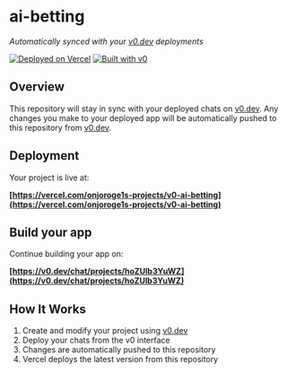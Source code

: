 # ai-betting

*Automatically synced with your [v0.dev](https://v0.dev) deployments*

[![Deployed on Vercel](https://img.shields.io/badge/Deployed%20on-Vercel-black?style=for-the-badge&logo=vercel)](https://vercel.com/onjoroge1s-projects/v0-ai-betting)
[![Built with v0](https://img.shields.io/badge/Built%20with-v0.dev-black?style=for-the-badge)](https://v0.dev/chat/projects/hoZUlb3YuWZ)

## Overview

This repository will stay in sync with your deployed chats on [v0.dev](https://v0.dev).
Any changes you make to your deployed app will be automatically pushed to this repository from [v0.dev](https://v0.dev).

## Deployment

Your project is live at:

**[https://vercel.com/onjoroge1s-projects/v0-ai-betting](https://vercel.com/onjoroge1s-projects/v0-ai-betting)**

## Build your app

Continue building your app on:

**[https://v0.dev/chat/projects/hoZUlb3YuWZ](https://v0.dev/chat/projects/hoZUlb3YuWZ)**

## How It Works

1. Create and modify your project using [v0.dev](https://v0.dev)
2. Deploy your chats from the v0 interface
3. Changes are automatically pushed to this repository
4. Vercel deploys the latest version from this repository